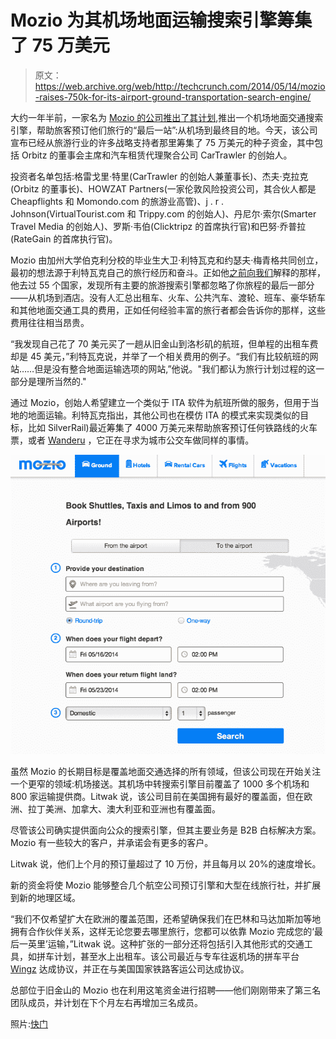 # Mozio 为其机场地面运输搜索引擎筹集了 75 万美元

> 原文：<https://web.archive.org/web/http://techcrunch.com/2014/05/14/mozio-raises-750k-for-its-airport-ground-transportation-search-engine/>

大约一年半前，一家名为 [Mozio 的公司推出了其计划](https://web.archive.org/web/20230326061305/https://techcrunch.com/2012/10/23/for-the-last-mile-of-your-trip-mozio-launches-an-airport-ground-transportation-search-engine/),推出一个机场地面交通搜索引擎，帮助旅客预订他们旅行的“最后一站”:从机场到最终目的地。今天，该公司宣布已经从旅游行业的许多战略支持者那里筹集了 75 万美元的种子资金，其中包括 Orbitz 的董事会主席和汽车租赁代理聚合公司 CarTrawler 的创始人。

投资者名单包括:格雷戈里·特里(CarTrawler 的创始人兼董事长)、杰夫·克拉克(Orbitz 的董事长)、HOWZAT Partners(一家伦敦风险投资公司，其合伙人都是 Cheapflights 和 Momondo.com 的旅游业高管)、j . r . Johnson(VirtualTourist.com 和 Trippy.com 的创始人)、丹尼尔·索尔(Smarter Travel Media 的创始人)、罗斯·韦伯(Clicktripz 的首席执行官)和巴努·乔普拉(RateGain 的首席执行官)。

Mozio 由加州大学伯克利分校的毕业生大卫·利特瓦克和约瑟夫·梅青格共同创立，最初的想法源于利特瓦克自己的旅行经历和奋斗。正如他[之前向我们](https://web.archive.org/web/20230326061305/https://techcrunch.com/2012/10/23/for-the-last-mile-of-your-trip-mozio-launches-an-airport-ground-transportation-search-engine/)解释的那样，他去过 55 个国家，发现所有主要的旅游搜索引擎都忽略了你旅程的最后一部分——从机场到酒店。没有人汇总出租车、火车、公共汽车、渡轮、班车、豪华轿车和其他地面交通工具的费用，正如任何经验丰富的旅行者都会告诉你的那样，这些费用往往相当昂贵。

“我发现自己花了 70 美元买了一趟从旧金山到洛杉矶的航班，但单程的出租车费却是 45 美元，”利特瓦克说，并举了一个相关费用的例子。“我们有比较航班的网站……但是没有整合地面运输选项的网站,”他说。"我们都认为旅行计划过程的这一部分是理所当然的."

通过 Mozio，创始人希望建立一个类似于 ITA 软件为航班所做的服务，但用于当地的地面运输。利特瓦克指出，其他公司也在模仿 ITA 的模式来实现类似的目标，比如 SilverRail)最近筹集了 4000 万美元来帮助旅客预订任何铁路线的火车票，或者 [Wanderu](https://web.archive.org/web/20230326061305/http://www.crunchbase.com/organization/wanderu) ，它正在寻求为城市公交车做同样的事情。

![mozio](img/55778b600f81b065437e97a03bca6115.png)

虽然 Mozio 的长期目标是覆盖地面交通选择的所有领域，但该公司现在开始关注一个更窄的领域:机场接送。其机场中转搜索引擎目前覆盖了 1000 多个机场和 800 家运输提供商。Litwak 说，该公司目前在美国拥有最好的覆盖面，但在欧洲、拉丁美洲、加拿大、澳大利亚和亚洲也有覆盖面。

尽管该公司确实提供面向公众的搜索引擎，但其主要业务是 B2B 白标解决方案。Mozio 有一些较大的客户，并承诺会有更多的客户。

Litwak 说，他们上个月的预订量超过了 10 万份，并且每月以 20%的速度增长。

新的资金将使 Mozio 能够整合几个航空公司预订引擎和大型在线旅行社，并扩展到新的地理区域。

“我们不仅希望扩大在欧洲的覆盖范围，还希望确保我们在巴林和马达加斯加等地拥有合作伙伴关系，这样无论您要去哪里旅行，您都可以依靠 Mozio 完成您的‘最后一英里’运输，”Litwak 说。这种扩张的一部分还将包括引入其他形式的交通工具，如拼车计划，甚至水上出租车。该公司最近与专车往返机场的拼车平台 [Wingz](https://web.archive.org/web/20230326061305/http://wingz.me/) 达成协议，并正在与美国国家铁路客运公司达成协议。

总部位于旧金山的 Mozio 也在利用这笔资金进行招聘——他们刚刚带来了第三名团队成员，并计划在下个月左右再增加三名成员。

照片:[快门](https://web.archive.org/web/20230326061305/http://www.shutterstock.com/)